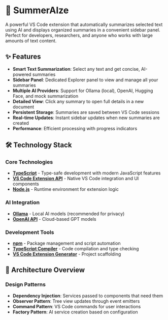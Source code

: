 # 🤖 SummerAIze

A powerful VS Code extension that automatically summarizes selected text using AI and displays organized summaries in a convenient sidebar panel. Perfect for developers, researchers, and anyone who works with large amounts of text content.

## ✨ Features

- **Smart Text Summarization**: Select any text and get concise, AI-powered summaries
- **Sidebar Panel**: Dedicated Explorer panel to view and manage all your summaries
- **Multiple AI Providers**: Support for Ollama (local), OpenAI, Hugging Face, and mock summarization
- **Detailed View**: Click any summary to open full details in a new document
- **Persistent Storage**: Summaries are saved between VS Code sessions
- **Real-time Updates**: Instant sidebar updates when new summaries are created
- **Performance**: Efficient processing with progress indicators

## 🛠️ Technology Stack

### Core Technologies
- **[TypeScript](https://www.typescriptlang.org/)** - Type-safe development with modern JavaScript features
- **[VS Code Extension API](https://code.visualstudio.com/api)** - Native VS Code integration and UI components
- **[Node.js](https://nodejs.org/)** - Runtime environment for extension logic

### AI Integration
- **[Ollama](https://ollama.ai/)** - Local AI models (recommended for privacy)
- **[OpenAI API](https://openai.com/api/)** - Cloud-based GPT models

### Development Tools
- **[npm](https://www.npmjs.com/)** - Package management and script automation
- **[TypeScript Compiler](https://www.typescriptlang.org/docs/handbook/compiler-options.html)** - Code compilation and type checking
- **[VS Code Extension Generator](https://github.com/Microsoft/vscode-generator-code)** - Project scaffolding

## 🎨 Architecture Overview
### Design Patterns
- **Dependency Injection**: Services passed to components that need them
- **Observer Pattern**: Tree view updates through event emitters  
- **Command Pattern**: VS Code commands for user interactions
- **Factory Pattern**: AI service creation based on configuration
